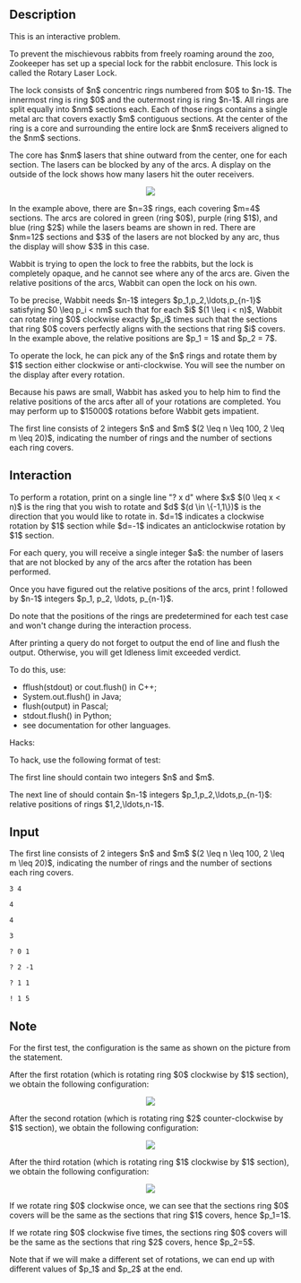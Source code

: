 ## Description

<div><p><span class="tex-font-style-bf">This is an interactive problem.</span></p><p>To prevent the mischievous rabbits from freely roaming around the zoo, Zookeeper has set up a special lock for the rabbit enclosure. This lock is called the Rotary Laser Lock. </p><p> The lock consists of $n$ concentric rings numbered from $0$ to $n-1$. The innermost ring is ring $0$ and the outermost ring is ring $n-1$. All rings are split equally into $nm$ sections each. Each of those rings contains a single metal arc that covers exactly $m$ contiguous sections. At the center of the ring is a core and surrounding the entire lock are $nm$ receivers aligned to the $nm$ sections.</p><p> The core has $nm$ lasers that shine outward from the center, one for each section. The lasers can be blocked by any of the arcs. A display on the outside of the lock shows how many lasers hit the outer receivers.</p><p> </p><center> <img class="tex-graphics" src="file://AZo2Mf5E.png" style="max-width: 100.0%;max-height: 100.0%;"> </center><p>In the example above, there are $n=3$ rings, each covering $m=4$ sections. The arcs are colored in green (ring $0$), purple (ring $1$), and blue (ring $2$) while the lasers beams are shown in red. There are $nm=12$ sections and $3$ of the lasers are not blocked by any arc, thus the display will show $3$ in this case.</p><p> Wabbit is trying to open the lock to free the rabbits, but the lock is completely opaque, and he cannot see where any of the arcs are. Given the <span class="tex-font-style-bf">relative positions</span> of the arcs, Wabbit can open the lock on his own. </p><p> To be precise, Wabbit needs $n-1$ integers $p_1,p_2,\ldots,p_{n-1}$ satisfying $0 \leq p_i &lt; nm$ such that for each $i$ $(1 \leq i &lt; n)$, Wabbit can rotate ring $0$ clockwise exactly $p_i$ times such that the sections that ring $0$ covers perfectly aligns with the sections that ring $i$ covers. In the example above, the relative positions are $p_1 = 1$ and $p_2 = 7$.</p><p> To operate the lock, he can pick any of the $n$ rings and rotate them by $1$ section either clockwise or anti-clockwise. You will see the number on the display after every rotation.</p><p>Because his paws are small, Wabbit has asked you to help him to find the <span class="tex-font-style-bf">relative positions</span> of the arcs <span class="tex-font-style-bf">after all of your rotations are completed</span>. You may perform up to $15000$ rotations before Wabbit gets impatient.</p></div><div class="input-specification"><p>The first line consists of 2 integers $n$ and $m$ $(2 \leq n \leq 100, 2 \leq m \leq 20)$, indicating the number of rings and the number of sections each ring covers.</p></div><div><h2>Interaction</h2><p>To perform a rotation, print on a single line "<span class="tex-font-style-tt">? x d</span>" where $x$ $(0 \leq x &lt; n)$ is the ring that you wish to rotate and $d$ $(d \in \{-1,1\})$ is the direction that you would like to rotate in. $d=1$ indicates a clockwise rotation by $1$ section while $d=-1$ indicates an anticlockwise rotation by $1$ section.</p><p> For each query, you will receive a single integer $a$: the number of lasers that are not blocked by any of the arcs after the rotation has been performed.</p><p>Once you have figured out the relative positions of the arcs, print <span class="tex-font-style-tt">!</span> followed by $n-1$ integers $p_1, p_2, \ldots, p_{n-1}$. </p><p> Do note that the positions of the rings are predetermined for each test case and won't change during the interaction process.</p><p> After printing a query do not forget to output the end of line and flush the output. Otherwise, you will get <span class="tex-font-style-tt">Idleness limit exceeded</span> verdict.</p><p>To do this, use:</p><ul><li> <span class="tex-font-style-tt">fflush(stdout)</span> or <span class="tex-font-style-tt">cout.flush()</span> in C++;</li><li> <span class="tex-font-style-tt">System.out.flush()</span> in Java;</li><li> <span class="tex-font-style-tt">flush(output)</span> in Pascal;</li><li> <span class="tex-font-style-tt">stdout.flush()</span> in Python;</li><li> see documentation for other languages.</li></ul><p><span class="tex-font-style-bf">Hacks:</span></p><p>To hack, use the following format of test:</p><p> The first line should contain two integers $n$ and $m$.</p><p> The next line of should contain $n-1$ integers $p_1,p_2,\ldots,p_{n-1}$: relative positions of rings $1,2,\ldots,n-1$.</p></div>

## Input

<p>The first line consists of 2 integers $n$ and $m$ $(2 \leq n \leq 100, 2 \leq m \leq 20)$, indicating the number of rings and the number of sections each ring covers.</p>





```input1
3 4

4

4

3
```




```output1
? 0 1

? 2 -1

? 1 1

! 1 5
```



## Note

<p>For the first test, the configuration is the same as shown on the picture from the statement.</p><p> After the first rotation (which is rotating ring $0$ clockwise by $1$ section), we obtain the following configuration:</p><p> </p><center> <img class="tex-graphics" src="file://hshvtSk8.png" style="max-width: 100.0%;max-height: 100.0%;"> </center><p>After the second rotation (which is rotating ring $2$ counter-clockwise by $1$ section), we obtain the following configuration:</p><p> </p><center> <img class="tex-graphics" src="file://u7JyLizM.png" style="max-width: 100.0%;max-height: 100.0%;"> </center><p>After the third rotation (which is rotating ring $1$ clockwise by $1$ section), we obtain the following configuration:</p><p> </p><center> <img class="tex-graphics" src="file://kOymk7F2.png" style="max-width: 100.0%;max-height: 100.0%;"> </center><p>If we rotate ring $0$ clockwise once, we can see that the sections ring $0$ covers will be the same as the sections that ring $1$ covers, hence $p_1=1$.</p><p>If we rotate ring $0$ clockwise five times, the sections ring $0$ covers will be the same as the sections that ring $2$ covers, hence $p_2=5$.</p><p>Note that if we will make a different set of rotations, we can end up with different values of $p_1$ and $p_2$ at the end.</p>
